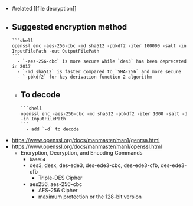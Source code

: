 - #related [[file decryption]]
- Suggested encryption method
	-
	  ```shell
	  openssl enc -aes-256-cbc -md sha512 -pbkdf2 -iter 100000 -salt -in InputFilePath -out OutputFilePath
	  ```
		- `-aes-256-cbc` is more secure while `des3` has been deprecated in 2017
		- `-md sha512` is faster compared to `SHA-256` and more secure
		- `-pbkdf2` for key derivation function 2 algorithm
	- To decode
		-
		  ```shell
		  openssl enc -aes-256-cbc -md sha512 -pbkdf2 -iter 1000 -salt -d -in InputFilePath
		  ```
			- add `-d` to decode
- https://www.openssl.org/docs/manmaster/man1/genrsa.html
- https://www.openssl.org/docs/manmaster/man1/openssl.html
	- Encryption, Decryption, and Encoding Commands
		- `base64`
		- des3, desx, des-ede3, des-ede3-cbc, des-ede3-cfb, des-ede3-ofb
			- Triple-DES Cipher
		- aes256, aes-256-cbc
			- AES-256 Cipher
			- maximum protection or the 128-bit version